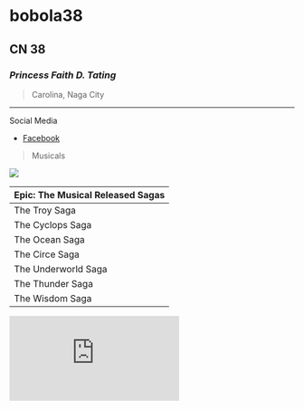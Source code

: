 # bobola38
## CN 38
### *Princess Faith D. Tating*
> Carolina, Naga City
---
Social Media
- [Facebook](https://facebook.com)


> Musicals

![](https://encrypted-tbn1.gstatic.com/images?q=tbn:ANd9GcQl_dxMXUHRDcUh_BCKBWfbwvS5y7PULHLELm8vvViazaXCuvaR)


| Epic: The Musical Released Sagas |
| ----------- |
| The Troy Saga |
| The Cyclops Saga |
| The Ocean Saga |
| The Circe Saga |
| The Underworld Saga |
| The Thunder Saga |
| The Wisdom Saga |

<div class="embed-spotify-song"> 
  <iframe src="https://open.spotify.com/embed/album/6SxVoqHzmrFnPno9DWedMj?" 
  frameborder="0" 
        allowtransparency="true" 
        allow="encrypted-media">
    </iframe>
</div>
